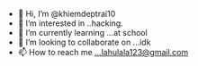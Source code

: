 - 👋 Hi, I’m @khiemdeptrai10
- 👀 I’m interested in ..hacking.
- 🌱 I’m currently learning ...at school
- 💞️ I’m looking to collaborate on ...idk
- 📫 How to reach me ...lahulala123@gmail.com

<!---
khiemdeptrai10/khiemdeptrai10 is a ✨ special ✨ repository because its `README.md` (this file) appears on your GitHub profile.
You can click the Preview link to take a look at your changes.
--->
